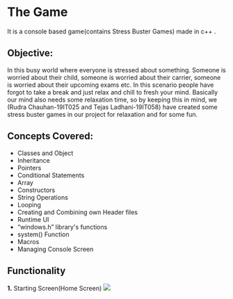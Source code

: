 <h1>The Game</h1>
It is a console based game(contains Stress Buster Games) made in c++ .

<h2>Objective:</h2>

In this busy world where everyone is stressed about something. Someone is worried about their child, someone is worried about their carrier, someone is worried about their upcoming exams etc. In this scenario people have forgot to take a break and just relax and chill to fresh your mind. Basically our mind also needs some relaxation time, so by keeping this in mind, we (Rudra Chauhan-19IT025 and Tejas Ladhani-19IT058) have created some stress buster games in our project for relaxation and for some fun.

<h2>Concepts Covered:</h2>
                <ul>
                    <li> Classes and Object</li>
                    <li> Inheritance</li>
                    <li> Pointers</li>
                    <li> Conditional Statements</li>
                    <li> Array</li>
                    <li> Constructors</li>
                    <li> String Operations</li>
                    <li> Looping</li>
                    <li> Creating and Combining own Header files</li>
                    <li> Runtime UI</li>
                    <li> “windows.h” library's functions</li>
                    <li> system() Function</li>
                    <li> Macros</li>
                    <li> Managing Console Screen</li>
              </ul>
<h2>Functionality</h2>
<b>1.</b> Starting Screen(Home Screen)
<img src="https://github.com/Tejas-Ladhani/ObjectObstacle-Snake_Game_CPlusPlus/blob/master/Annotation%202020-10-12%20220511.png"/>
                
